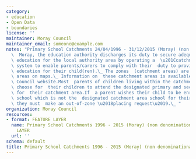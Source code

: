 ```yaml
---
category:
- education
- Open Data
- boundaries
license: ''
maintainer: Moray Council
maintainer_email: someone@example.com
notes: "Primary School Catchments 24/04/1996 - 31/12/2015 (Moray) (non denominational)In\
  \  Moray, the education authority discharges its duty to secure adequate  and efficient\
  \ education for the local authority area by operating a  \u201Ccatchment area\u201D\
  \ system to enable parents/carers to comply with their  duty to provide efficient\
  \ education for their child(ren).\_ The zones  (catchment areas) are shown as delineated\
  \ areas on maps.\_ Information on  these catchment areas is available at the Moray\
  \ Council website.Most  parents of children living within the catchment area will\
  \ choose for  their children to attend the designated primary and secondary school\
  \ for  their catchment area.If  a parent wishes their child to be enrolled at a\
  \ school which is not the  designated catchment area school for their postal address,\
  \ they must  make an out-of-zone \u2018placing request\u2019.\_ "
organization: Moray Council
resources:
- format: FEATURE LAYER
  name: Primary School Catchments 1996 - 2015 (Moray) (non denominational) FEATURE
    LAYER
  url: ''
schema: default
title: Primary School Catchments 1996 - 2015 (Moray) (non denominational)
---
```

